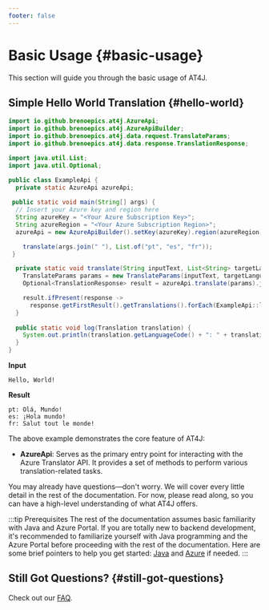 ```yaml
---
footer: false
---
```


# Basic Usage {#basic-usage}

This section will guide you through the basic usage of AT4J.

## Simple Hello World Translation {#hello-world}

```java
import io.github.brenoepics.at4j.AzureApi;
import io.github.brenoepics.at4j.AzureApiBuilder;
import io.github.brenoepics.at4j.data.request.TranslateParams;
import io.github.brenoepics.at4j.data.response.TranslationResponse;

import java.util.List;
import java.util.Optional;

public class ExampleApi {
  private static AzureApi azureApi;
  
 public static void main(String[] args) {
  // Insert your Azure key and region here
  String azureKey = "<Your Azure Subscription Key>";
  String azureRegion = "<Your Azure Subscription Region>";
  azureApi = new AzureApiBuilder().setKey(azureKey).region(azureRegion).build();

    translate(args.join(" "), List.of("pt", "es", "fr"));
 }

  private static void translate(String inputText, List<String> targetLanguages) {
    TranslateParams params = new TranslateParams(inputText, targetLanguages);
    Optional<TranslationResponse> result = azureApi.translate(params).join();

    result.ifPresent(response ->
      response.getFirstResult().getTranslations().forEach(ExampleApi::log));
  }
  
  public static void log(Translation translation) {
    System.out.println(translation.getLanguageCode() + ": " + translation.getText());
  }
}
```

**Input**

```console
Hello, World!
```

**Result**

```console
pt: Olá, Mundo!
es: ¡Hola mundo!
fr: Salut tout le monde!
```

The above example demonstrates the core feature of AT4J:

- **AzureApi**: Serves as the primary entry point for interacting with the Azure Translator API. It provides a set of methods to perform various translation-related tasks.

You may already have questions—don't worry.
We will cover every little detail in the rest of the documentation.
For now, please read along, so you can have a high-level understanding of what AT4J offers.

:::tip Prerequisites
The rest of the documentation assumes basic familiarity with Java and Azure Portal.
If you are totally new to backend development,
it's recommended
to familiarize yourself with Java programming and the Azure Portal before proceeding with the rest of the documentation.
Here are some brief pointers to help you get started:
[Java](https://www.tutorialspoint.com/java/index.htm) and [Azure](https://azure.microsoft.com/en-us/get-started) if needed.
:::

## Still Got Questions? {#still-got-questions}

Check out our [FAQ](/about/faq).
